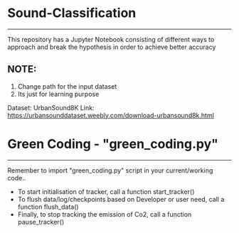 # Sound-Classification
****************
This repository has a Jupyter Notebook consisting of different ways to approach and break the hypothesis in order to achieve better accuracy

NOTE:
-------
1) Change path for the input dataset
2) Its just for learning purpose

Dataset: UrbanSound8K 
Link: https://urbansounddataset.weebly.com/download-urbansound8k.html

# Green Coding - "green_coding.py"
------------------------------------
Remember to import "green_coding.py" script in your current/working code..

- To start initialisation of tracker, call a function start_tracker()
- To flush data/log/checkpoints based on Developer or user need, call a function flush_data()
- Finally, to stop tracking the emission of Co2, call a function pause_tracker()
